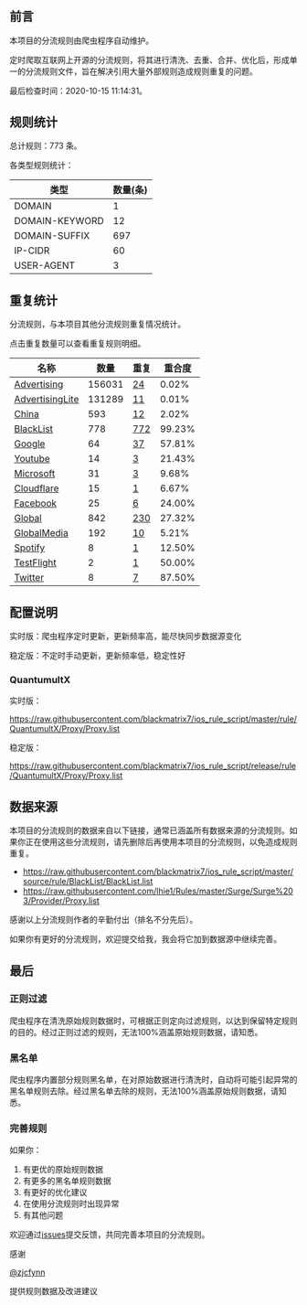# 

## 前言

本项目的分流规则由爬虫程序自动维护。

定时爬取互联网上开源的分流规则，将其进行清洗、去重、合并、优化后，形成单一的分流规则文件，旨在解决引用大量外部规则造成规则重复的问题。


最后检查时间：2020-10-15 11:14:31。

## 规则统计

总计规则：773 条。

各类型规则统计：

| 类型 | 数量(条) |
| ---- | ---- |
| DOMAIN | 1 |
| DOMAIN-KEYWORD | 12 |
| DOMAIN-SUFFIX | 697 |
| IP-CIDR | 60 |
| USER-AGENT | 3 |
## 重复统计

分流规则，与本项目其他分流规则重复情况统计。

点击重复数量可以查看重复规则明细。

| 名称 | 数量 | 重复 | 重合度 |
| ---- | ---- | ---- | ------ |
|  [Advertising](https://github.com/blackmatrix7/ios_rule_script/tree/master/rule/QuantumultX/Advertising)    | 156031   | [24](https://github.com/blackmatrix7/ios_rule_script/tree/master/rule/Repeat/Proxy/Advertising.list)   |   0.02%  |
|  [AdvertisingLite](https://github.com/blackmatrix7/ios_rule_script/tree/master/rule/QuantumultX/AdvertisingLite)    | 131289   | [11](https://github.com/blackmatrix7/ios_rule_script/tree/master/rule/Repeat/Proxy/AdvertisingLite.list)   |   0.01%  |
|  [China](https://github.com/blackmatrix7/ios_rule_script/tree/master/rule/QuantumultX/China)    | 593   | [12](https://github.com/blackmatrix7/ios_rule_script/tree/master/rule/Repeat/Proxy/China.list)   |   2.02%  |
|  [BlackList](https://github.com/blackmatrix7/ios_rule_script/tree/master/rule/QuantumultX/BlackList)    | 778   | [772](https://github.com/blackmatrix7/ios_rule_script/tree/master/rule/Repeat/Proxy/BlackList.list)   |   99.23%  |
|  [Google](https://github.com/blackmatrix7/ios_rule_script/tree/master/rule/QuantumultX/Google)    | 64   | [37](https://github.com/blackmatrix7/ios_rule_script/tree/master/rule/Repeat/Proxy/Google.list)   |   57.81%  |
|  [Youtube](https://github.com/blackmatrix7/ios_rule_script/tree/master/rule/QuantumultX/Youtube)    | 14   | [3](https://github.com/blackmatrix7/ios_rule_script/tree/master/rule/Repeat/Proxy/Youtube.list)   |   21.43%  |
|  [Microsoft](https://github.com/blackmatrix7/ios_rule_script/tree/master/rule/QuantumultX/Microsoft)    | 31   | [3](https://github.com/blackmatrix7/ios_rule_script/tree/master/rule/Repeat/Proxy/Microsoft.list)   |   9.68%  |
|  [Cloudflare](https://github.com/blackmatrix7/ios_rule_script/tree/master/rule/QuantumultX/Cloudflare)    | 15   | [1](https://github.com/blackmatrix7/ios_rule_script/tree/master/rule/Repeat/Proxy/Cloudflare.list)   |   6.67%  |
|  [Facebook](https://github.com/blackmatrix7/ios_rule_script/tree/master/rule/QuantumultX/Facebook)    | 25   | [6](https://github.com/blackmatrix7/ios_rule_script/tree/master/rule/Repeat/Proxy/Facebook.list)   |   24.00%  |
|  [Global](https://github.com/blackmatrix7/ios_rule_script/tree/master/rule/QuantumultX/Global)    | 842   | [230](https://github.com/blackmatrix7/ios_rule_script/tree/master/rule/Repeat/Proxy/Global.list)   |   27.32%  |
|  [GlobalMedia](https://github.com/blackmatrix7/ios_rule_script/tree/master/rule/QuantumultX/GlobalMedia)    | 192   | [10](https://github.com/blackmatrix7/ios_rule_script/tree/master/rule/Repeat/Proxy/GlobalMedia.list)   |   5.21%  |
|  [Spotify](https://github.com/blackmatrix7/ios_rule_script/tree/master/rule/QuantumultX/Spotify)    | 8   | [1](https://github.com/blackmatrix7/ios_rule_script/tree/master/rule/Repeat/Proxy/Spotify.list)   |   12.50%  |
|  [TestFlight](https://github.com/blackmatrix7/ios_rule_script/tree/master/rule/QuantumultX/TestFlight)    | 2   | [1](https://github.com/blackmatrix7/ios_rule_script/tree/master/rule/Repeat/Proxy/TestFlight.list)   |   50.00%  |
|  [Twitter](https://github.com/blackmatrix7/ios_rule_script/tree/master/rule/QuantumultX/Twitter)    | 8   | [7](https://github.com/blackmatrix7/ios_rule_script/tree/master/rule/Repeat/Proxy/Twitter.list)   |   87.50%  |
## 配置说明

实时版：爬虫程序定时更新，更新频率高，能尽快同步数据源变化

稳定版：不定时手动更新，更新频率低，稳定性好

### QuantumultX 
实时版：

https://raw.githubusercontent.com/blackmatrix7/ios_rule_script/master/rule/QuantumultX/Proxy/Proxy.list

稳定版：

https://raw.githubusercontent.com/blackmatrix7/ios_rule_script/release/rule/QuantumultX/Proxy/Proxy.list

## 数据来源

本项目的分流规则的数据来自以下链接，通常已涵盖所有数据来源的分流规则。如果你正在使用这些分流规则，请先删除后再使用本项目的分流规则，以免造成规则重复。

- https://raw.githubusercontent.com/blackmatrix7/ios_rule_script/master/source/rule/BlackList/BlackList.list
- https://raw.githubusercontent.com/lhie1/Rules/master/Surge/Surge%203/Provider/Proxy.list


感谢以上分流规则作者的辛勤付出（排名不分先后）。

如果你有更好的分流规则，欢迎提交给我，我会将它加到数据源中继续完善。

## 最后

### 正则过滤

爬虫程序在清洗原始规则数据时，可根据正则定向过滤规则，以达到保留特定规则的目的。经过正则过滤的规则，无法100%涵盖原始规则数据，请知悉。

### 黑名单

爬虫程序内置部分规则黑名单，在对原始数据进行清洗时，自动将可能引起异常的黑名单规则去除。经过黑名单去除的规则，无法100%涵盖原始规则数据，请知悉。

### 完善规则

如果你：

1. 有更优的原始规则数据
2. 有更多的黑名单规则数据
3. 有更好的优化建议
4. 在使用分流规则时出现异常
5. 有其他问题

欢迎通过[issues](https://github.com/blackmatrix7/ios_rule_script/issues/new)提交反馈，共同完善本项目的分流规则。

感谢

[@zjcfynn](https://github.com/zjcfynn)

提供规则数据及改进建议